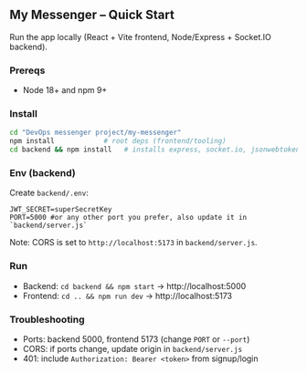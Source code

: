 ## My Messenger – Quick Start

Run the app locally (React + Vite frontend, Node/Express + Socket.IO backend).

### Prereqs
- Node 18+ and npm 9+

### Install
```bash
cd "DevOps messenger project/my-messenger"
npm install            # root deps (frontend/tooling)
cd backend && npm install   # installs express, socket.io, jsonwebtoken, cors, dotenv
```

### Env (backend)
Create `backend/.env`:
```env
JWT_SECRET=superSecretKey
PORT=5000 #or any other port you prefer, also update it in `backend/server.js`
```
Note: CORS is set to `http://localhost:5173` in `backend/server.js`.

### Run
- Backend: `cd backend && npm start` → http://localhost:5000
- Frontend: `cd .. && npm run dev` → http://localhost:5173



### Troubleshooting
- Ports: backend 5000, frontend 5173 (change `PORT` or `--port`)
- CORS: if ports change, update origin in `backend/server.js`
- 401: include `Authorization: Bearer <token>` from signup/login

